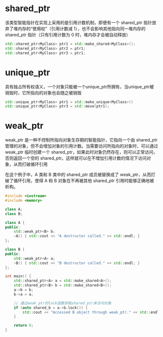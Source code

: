 # shared_ptr
该类型智能指针在实现上采用的是引用计数机制，即便有一个 shared_ptr 指针放弃了堆内存的“使用权”（引用计数减 1），也不会影响其他指向同一堆内存的 shared_ptr 指针（只有引用计数为 0 时，堆内存才会被自动释放）

```c++
std::shared_ptr<MyClass> ptr1 = std::make_shared<MyClass>();
std::shared_ptr<MyClass> ptr2 = ptr1;
std::shared_ptr<MyClass> ptr3 = ptr1;
```
# unique_ptr
具有独占所有权语义，一个对象只能被一个unique_ptr所拥有，当unique_ptr被销毁时，它所指向的对象也会随之被销毁
```c++
std::unique_ptr<MyClass> ptr1 = std::make_unique<MyClass>()
std::unique_ptr<MyClass> ptr3 = std::move(ptr1); 
```

# weak_ptr
weak_ptr 是一种不控制所指向对象生存期的智能指针，它指向一个由 shared_ptr 管理的对象，但不会增加对象的引用计数。当需要访问所指向的对象时，可以通过 weak_ptr 临时创建一个 shared_ptr，如果此时对象仍然存在，则可以正常访问，否则返回一个空的 shared_ptr。这样就可以在不增加引用计数的情况下访问对象，从而打破循环引用

在这个例子中，A 类和 B 类中的 shared_ptr 成员被替换成了 weak_ptr，从而打破了循环引用，使得 A 和 B 对象在不再被其他 shared_ptr 引用时能够正确地被析构。
```c++
#include <iostream>
#include <memory>

class A;
class B;

class A {
public:
    std::weak_ptr<B> b;
    ~A() { std::cout << "A destructor called." << std::endl; }
};

class B {
public:
    std::weak_ptr<A> a;
    ~B() { std::cout << "B destructor called." << std::endl; }
};

int main() {
    std::shared_ptr<A> a = std::make_shared<A>();
    std::shared_ptr<B> b = std::make_shared<B>();
    a->b = b;
    b->a = a;

    // 通过weak_ptr的lock函数获取shared_ptr来访问对象
    if (auto shared_b = a->b.lock()) {
        std::cout << "Accessed B object through weak_ptr." << std::endl;
    }

    return 0;
}
```